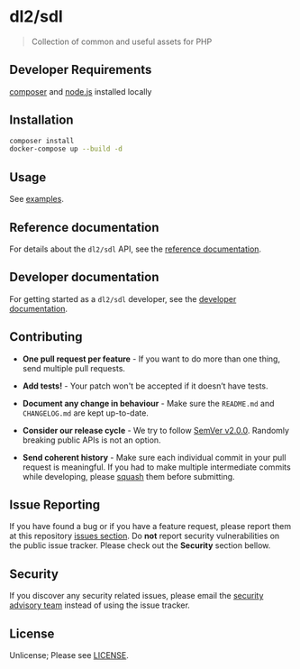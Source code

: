 # dl2/sdl

> Collection of common and useful assets for PHP

## Developer Requirements

[composer] and [node.js] installed locally

## Installation

```bash
composer install
docker-compose up --build -d
```

## Usage

See [examples](./examples).

## Reference documentation

For details about the `dl2/sdl` API, see the [reference documentation].

## Developer documentation

For getting started as a `dl2/sdl` developer, see the [developer documentation].

## Contributing

- **One pull request per feature** - If you want to do more than
  one thing, send multiple pull requests.

- **Add tests!** - Your patch won't be accepted if it doesn’t
  have tests.

- **Document any change in behaviour** - Make sure
  the `README.md` and `CHANGELOG.md` are kept up-to-date.

- **Consider our release cycle** - We try to follow [SemVer v2.0.0].
  Randomly breaking public APIs is not an option.

- **Send coherent history** - Make sure each individual commit in
  your pull request is meaningful. If you had to make multiple
  intermediate commits while developing, please [squash] them
  before submitting.

## Issue Reporting

If you have found a bug or if you have a feature request, please
report them at this repository [issues section]. Do **not** report
security vulnerabilities on the public issue tracker. Please check
out the **Security** section bellow.

## Security

If you discover any security related issues, please
email the [security advisory team] instead of using the issue
tracker.

## License

Unlicense; Please see [LICENSE](./LICENSE).

[composer]: https://getcomposer.org
[developer documentation]: ./docs/developer
[issues section]: https://github.com/dl2-dev/php-sdl/issues
[node.js]: https://nodejs.org
[reference documentation]: ./docs/api
[security advisory team]: mailto:security-advisory+php-sdl@dl2.dev
[semver v2.0.0]: https://semver.org/spec/v2.0.0.html
[squash]: https://www.git-scm.com/book/en/v2/Git-Tools-Rewriting-History#Changing-Multiple-Commit-Messages
